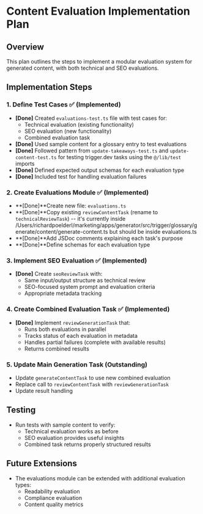 # Content Evaluation Implementation Plan

## Overview
This plan outlines the steps to implement a modular evaluation system for generated content, with both technical and SEO evaluations.

## Implementation Steps

### 1. Define Test Cases ✅ (Implemented)
- **[Done]** Created `evaluations-test.ts` file with test cases for:
  - Technical evaluation (existing functionality)
  - SEO evaluation (new functionality)
  - Combined evaluation task
- **[Done]** Used sample content for a glossary entry to test evaluations
- **[Done]** Followed pattern from `update-takeaways-test.ts` and `update-content-test.ts` for testing trigger.dev tasks using the `@/lib/test` imports
- **[Done]** Defined expected output schemas for each evaluation type
- **[Done]** Included test for handling evaluation failures

### 2. Create Evaluations Module ✅ (Implemented)
- **[Done]**Create new file: `evaluations.ts`
- **[Done]**Copy existing `reviewContentTask` (rename to `technicalReviewTask`) -- it's currently inside /Users/richardpoelderl/marketing/apps/generator/src/trigger/glossary/generate/content/generate-content.ts but should be inside evaluations.ts
- **[Done]**Add JSDoc comments explaining each task's purpose
- **[Done]**Define schemas for each evaluation type

### 3. Implement SEO Evaluation ✅ (Implemented)
- **[Done]** Create `seoReviewTask` with:
  - Same input/output structure as technical review 
  - SEO-focused system prompt and evaluation criteria
  - Appropriate metadata tracking

### 4. Create Combined Evaluation Task ✅ (Implemented)
- **[Done]** Implement `reviewGenerationTask` that:
  - Runs both evaluations in parallel
  - Tracks status of each evaluation in metadata
  - Handles partial failures (complete with available results)
  - Returns combined results

### 5. Update Main Generation Task (Outstanding)
- Update `generateContentTask` to use new combined evaluation
- Replace call to `reviewContentTask` with `reviewGenerationTask`
- Update result handling

## Testing
- Run tests with sample content to verify:
  - Technical evaluation works as before
  - SEO evaluation provides useful insights
  - Combined task returns properly structured results

## Future Extensions
- The evaluations module can be extended with additional evaluation types:
  - Readability evaluation
  - Compliance evaluation
  - Content quality metrics 